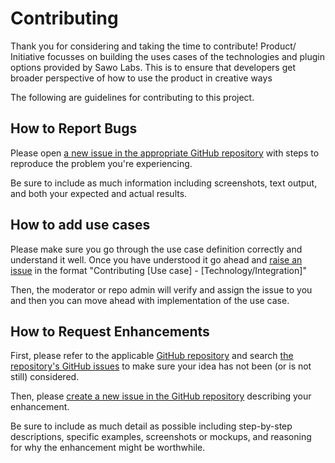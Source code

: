# Contributing

Thank you for considering and taking the time to contribute! Product/ Initiative focusses on building the uses cases of the technologies and plugin options provided by Sawo Labs. This is to ensure that developers get broader perspective of how to use the product in creative ways

The following are guidelines for contributing to this project.

## How to Report Bugs

Please open [a new issue in the appropriate GitHub repository][new-issue] with steps to reproduce the problem you're experiencing.

Be sure to include as much information including screenshots, text output, and both your expected and actual results.

## How to add use cases

Please make sure you go through the use case definition correctly and understand it well. Once you have understood it go ahead and [raise an issue][new-issue] in the format "Contributing [Use case] - [Technology/Integration]"

Then, the moderator or repo admin will verify and assign the issue to you and then you can move ahead with implementation of the use case.

## How to Request Enhancements

First, please refer to the applicable [GitHub repository][github-repo] and search [the repository's GitHub issues][issues-list] to make sure your idea has not been (or is not still) considered.

Then, please [create a new issue in the GitHub repository][new-issue] describing your enhancement.

Be sure to include as much detail as possible including step-by-step descriptions, specific examples, screenshots or mockups, and reasoning for why the enhancement might be worthwhile.

[new-issue]: https://github.com/Sawo-Community/Community-Projects/issues/new/choose
[github-repo]: https://github.com/Sawo-Community/Community-Projects/
[issues-list]: https://github.com/Sawo-Community/Community-Projects/issues
